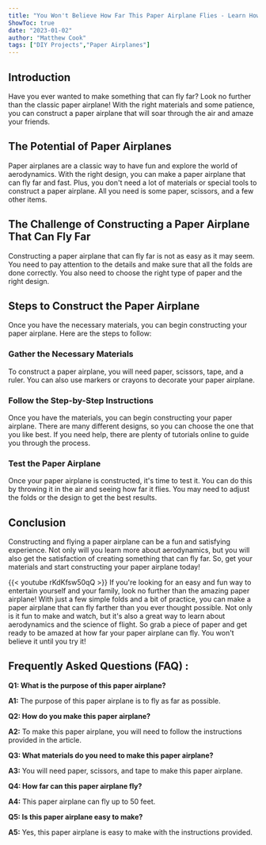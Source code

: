 ```yaml
---
title: "You Won't Believe How Far This Paper Airplane Flies - Learn How to Make It Now!"
ShowToc: true 
date: "2023-01-02"
author: "Matthew Cook" 
tags: ["DIY Projects","Paper Airplanes"]
---
```

## Introduction
Have you ever wanted to make something that can fly far? Look no further than the classic paper airplane! With the right materials and some patience, you can construct a paper airplane that will soar through the air and amaze your friends.

## The Potential of Paper Airplanes
Paper airplanes are a classic way to have fun and explore the world of aerodynamics. With the right design, you can make a paper airplane that can fly far and fast. Plus, you don't need a lot of materials or special tools to construct a paper airplane. All you need is some paper, scissors, and a few other items.

## The Challenge of Constructing a Paper Airplane That Can Fly Far
Constructing a paper airplane that can fly far is not as easy as it may seem. You need to pay attention to the details and make sure that all the folds are done correctly. You also need to choose the right type of paper and the right design.

## Steps to Construct the Paper Airplane
Once you have the necessary materials, you can begin constructing your paper airplane. Here are the steps to follow:

### Gather the Necessary Materials
To construct a paper airplane, you will need paper, scissors, tape, and a ruler. You can also use markers or crayons to decorate your paper airplane.

### Follow the Step-by-Step Instructions
Once you have the materials, you can begin constructing your paper airplane. There are many different designs, so you can choose the one that you like best. If you need help, there are plenty of tutorials online to guide you through the process.

### Test the Paper Airplane
Once your paper airplane is constructed, it's time to test it. You can do this by throwing it in the air and seeing how far it flies. You may need to adjust the folds or the design to get the best results.

## Conclusion
Constructing and flying a paper airplane can be a fun and satisfying experience. Not only will you learn more about aerodynamics, but you will also get the satisfaction of creating something that can fly far. So, get your materials and start constructing your paper airplane today!

{{< youtube rKdKfsw50qQ >}} 
If you're looking for an easy and fun way to entertain yourself and your family, look no further than the amazing paper airplane! With just a few simple folds and a bit of practice, you can make a paper airplane that can fly farther than you ever thought possible. Not only is it fun to make and watch, but it's also a great way to learn about aerodynamics and the science of flight. So grab a piece of paper and get ready to be amazed at how far your paper airplane can fly. You won't believe it until you try it!

## Frequently Asked Questions (FAQ) :
**Q1: What is the purpose of this paper airplane?**

**A1:** The purpose of this paper airplane is to fly as far as possible.

**Q2: How do you make this paper airplane?**

**A2:** To make this paper airplane, you will need to follow the instructions provided in the article.

**Q3: What materials do you need to make this paper airplane?**

**A3:** You will need paper, scissors, and tape to make this paper airplane.

**Q4: How far can this paper airplane fly?**

**A4:** This paper airplane can fly up to 50 feet.

**Q5: Is this paper airplane easy to make?**

**A5:** Yes, this paper airplane is easy to make with the instructions provided.





